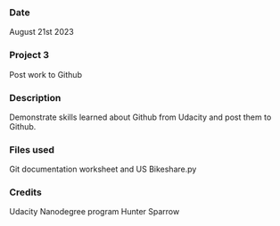 ### Date 
August 21st 2023 

### Project 3
Post work to Github 


### Description
Demonstrate skills learned about Github from Udacity and post them to Github. 

### Files used
Git documentation worksheet and US Bikeshare.py 

### Credits
Udacity Nanodegree program 
Hunter Sparrow 





